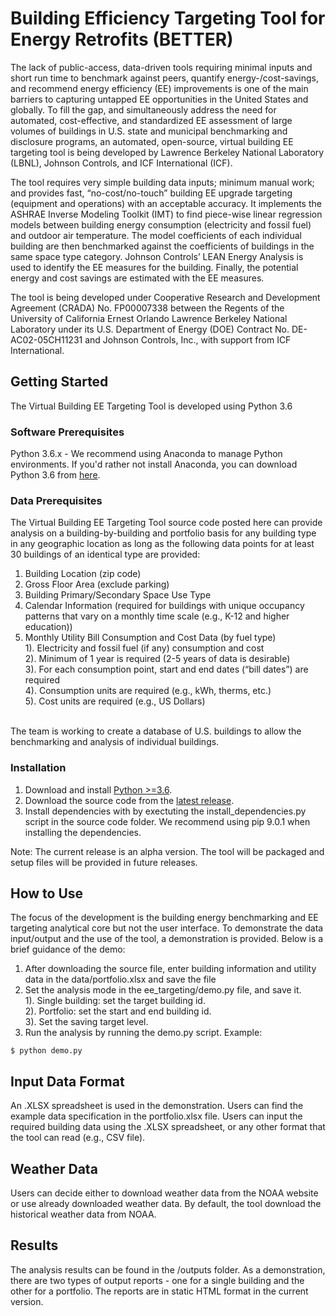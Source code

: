 # Building Efficiency Targeting Tool for Energy Retrofits (BETTER)
The lack of public-access, data-driven tools requiring minimal inputs and short run time to benchmark against peers, quantify energy-/cost-savings, and recommend energy efficiency (EE) improvements is one of the main barriers to capturing untapped EE opportunities in the United States and globally. To fill the gap, and simultaneously address the need for automated, cost-effective, and standardized EE assessment of large volumes of buildings in U.S. state and municipal benchmarking and disclosure programs, an automated, open-source, virtual building EE targeting tool is being developed by Lawrence Berkeley National Laboratory (LBNL), Johnson Controls, and ICF International (ICF).

The tool requires very simple building data inputs; minimum manual work; and provides fast, “no-cost/no-touch” building EE upgrade targeting (equipment and operations) with an acceptable accuracy. It implements the ASHRAE Inverse Modeling Toolkit (IMT) to find piece-wise linear regression models between building energy consumption (electricity and fossil fuel) and outdoor air temperature. The model coefficients of each individual building are then benchmarked against the coefficients of buildings in the same space type category. Johnson Controls’ LEAN Energy Analysis is used to identify the EE measures for the building. Finally, the potential energy and cost savings are estimated with the EE measures.

The tool is being developed under Cooperative Research and Development Agreement (CRADA) No. FP00007338 between the Regents of the University of California Ernest Orlando Lawrence Berkeley National Laboratory under its U.S. Department of Energy (DOE) Contract No. DE-AC02-05CH11231 and Johnson Controls, Inc., with support from ICF International.


## Getting Started
The Virtual Building EE Targeting Tool is developed using Python 3.6

### Software Prerequisites
Python 3.6.x - We recommend using Anaconda to manage Python environments. If you'd rather not install Anaconda, you can download Python 3.6 from [here](https://www.python.org/downloads/).

### Data Prerequisites

The Virtual Building EE Targeting Tool source code posted here can provide analysis on a building-by-building and portfolio basis for any building type in any geographic location as long as the following data points for at least 30 buildings of an identical type are provided:
1. Building Location (zip code)
2. Gross Floor Area (exclude parking)
3. Building Primary/Secondary Space Use Type
4. Calendar Information (required for buildings with unique occupancy patterns that vary on a monthly time scale (e.g., K-12 and higher education))
5. Monthly Utility Bill Consumption and Cost Data (by fuel type)<br/>
  1). Electricity and fossil fuel (if any) consumption and cost<br/>
  2). Minimum of 1 year is required (2-5 years of data is desirable)<br/>
  3). For each consumption point, start and end dates (“bill dates”) are required<br/>
  4). Consumption units are required (e.g., kWh, therms, etc.)<br/>
  5). Cost units are required (e.g., US Dollars)<br/>
<br/>
The team is working to create a database of U.S. buildings to allow the benchmarking and analysis of individual buildings.

### Installation
1. Download and install [Python >=3.6](https://www.python.org/downloads/).
2. Download the source code from the [latest release](https://github.com/LBNL-CERC-BEE/CERC-BEE-Virtual-Energy-Efficiency-Targeting-Tool/releases).
3. Install dependencies with by exectuting the install_dependencies.py script in the source code folder. We recommend using pip 9.0.1 when installing the dependencies.

Note: The current release is an alpha version. The tool will be packaged and setup files will be provided in future releases. 

## How to Use
The focus of the development is the building energy benchmarking and EE targeting analytical core but not the user interface. To demonstrate the data input/output and the use of the tool, a demonstration is provided. Below is a brief guidance of the demo:

1. After downloading the source file, enter building information and utility data in the data/portfolio.xlsx and save the file
2. Set the analysis mode in the ee_targeting/demo.py file, and save it.<br/>
  1). Single building: set the target building id.<br/>
  2). Portfolio: set the start and end building id.<br/>
  3). Set the saving target level.
3. Run the analysis by running the demo.py script. Example:
```
$ python demo.py
```

## Input Data Format
An .XLSX spreadsheet is used in the demonstration. Users can find the example data specification in the portfolio.xlsx file. Users can input the required building data using the .XLSX spreadsheet, or any other format that the tool can read (e.g., CSV file).


## Weather Data
Users can decide either to download weather data from the NOAA website or use already downloaded weather data. By default, the tool download the historical weather data from NOAA.

## Results
The analysis results can be found in the /outputs folder. As a demonstration, there are two types of output reports - one for a single building and the other for a portfolio. The reports are in static HTML format in the current version.
